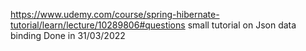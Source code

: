 https://www.udemy.com/course/spring-hibernate-tutorial/learn/lecture/10289806#questions
small tutorial on Json data binding 
Done in 31/03/2022